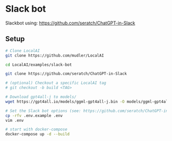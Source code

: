 # Slack bot

Slackbot using: https://github.com/seratch/ChatGPT-in-Slack

## Setup

```bash
# Clone LocalAI
git clone https://github.com/mudler/LocalAI

cd LocalAI/examples/slack-bot

git clone https://github.com/seratch/ChatGPT-in-Slack

# (optional) Checkout a specific LocalAI tag
# git checkout -b build <TAG>

# Download gpt4all-j to models/
wget https://gpt4all.io/models/ggml-gpt4all-j.bin -O models/ggml-gpt4all-j

# Set the Slack bot options (see: https://github.com/seratch/ChatGPT-in-Slack)
cp -rfv .env.example .env
vim .env

# start with docker-compose
docker-compose up -d --build
```